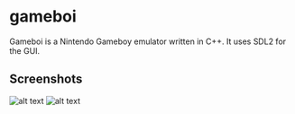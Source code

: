 # gameboi

Gameboi is a Nintendo Gameboy emulator written in C++. It uses SDL2 for the GUI.


## Screenshots

![alt text](https://github.com/paramsingh/gameboi/blob/master/screens/bootstrap.png?raw=true "Bootstrap")
![alt text](https://github.com/paramsingh/gameboi/blob/master/screens/tetris.png?raw=true "Tetris boot")

